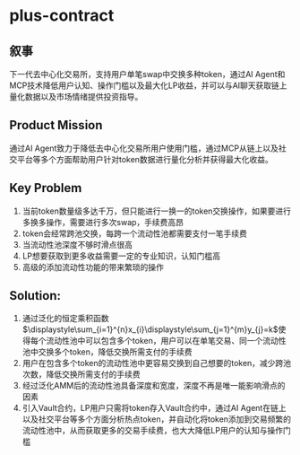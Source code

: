 # plus-contract
## 叙事

下一代去中心化交易所，支持用户单笔swap中交换多种token，通过AI Agent和MCP技术降低用户认知、操作门槛以及最大化LP收益，并可以与AI聊天获取链上量化数据以及市场情绪提供投资指导。

## Product Mission

通过AI Agent致力于降低去中心化交易所用户使用门槛，通过MCP从链上以及社交平台等多个方面帮助用户针对token数据进行量化分析并获得最大化收益。

## Key Problem

1. 当前token数量级多达千万，但只能进行一换一的token交换操作，如果要进行多换多操作，需要进行多次swap，手续费高昂
2. token会经常跨池交换，每跨一个流动性池都需要支付一笔手续费
3. 当流动性池深度不够时滑点很高
4. LP想要获取到更多收益需要一定的专业知识，认知门槛高
5. 高级的添加流动性功能的带来繁琐的操作

## Solution: 

1. 通过泛化的恒定乘积函数$\displaystyle\sum_{i=1}^{n}x_{i}\displaystyle\sum_{j=1}^{m}y_{j}=k$使得每个流动性池中可以包含多个token，用户可以在单笔交易、同一个流动性池中交换多个token，降低交换所需支付的手续费
2. 用户在包含多个token的流动性池中更容易交换到自己想要的token，减少跨池次数，降低交换所需支付的手续费
3. 经过泛化AMM后的流动性池具备深度和宽度，深度不再是唯一能影响滑点的因素
4. 引入Vault合约，LP用户只需将token存入Vault合约中，通过AI Agent在链上以及社交平台等多个方面分析热点token，并自动化将token添加到交易频繁的流动性池中，从而获取更多的交易手续费，也大大降低LP用户的认知与操作门槛
